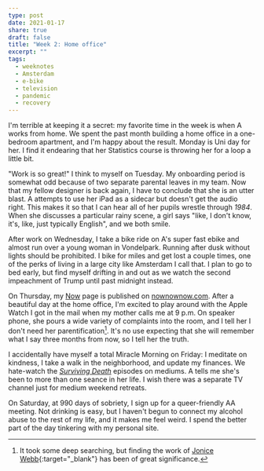 ```yaml
---
type: post
date: 2021-01-17
share: true
draft: false
title: "Week 2: Home office"
excerpt: ""
tags:
  - weeknotes
  - Amsterdam
  - e-bike
  - television
  - pandemic
  - recovery
---
```


I'm terrible at keeping it a secret: my favorite time in the week is when A works from home. We spent the past month building a home office in a one-bedroom apartment, and I'm happy about the result. Monday is Uni day for her. I find it endearing that her Statistics course is throwing her for a loop a little bit.

"Work is so great!" I think to myself on Tuesday. My onboarding period is somewhat odd because of two separate parental leaves in my team. Now that my fellow designer is back again, I have to conclude that she is an utter blast. A attempts to use her iPad as a sidecar but doesn't get the audio right. This makes it so that I can hear all of her pupils wrestle through _1984_. When she discusses a particular rainy scene, a girl says "like, I don't know, it's, like, just typically English", and we both smile.

After work on Wednesday, I take a bike ride on A's super fast ebike and almost run over a young woman in Vondelpark. Running after dusk without lights should be prohibited. I bike for miles and get lost a couple times, one of the perks of living in a large city like Amsterdam I call that. I plan to go to bed early, but find myself drifting in and out as we watch the second impeachment of Trump until past midnight instead.
 
On Thursday, my [Now](/now) page is published on [nownownow.com](https://nownownow.com/p/Tptv). After a beautiful day at the home office, I'm excited to play around with the Apple Watch I got in the mail when my mother calls me at 9 p.m. On speaker phone, she pours a wide variety of complaints into the room, and I tell her I don't need her parentification[^1]. It's no use expecting that she will remember what I say three months from now, so I tell her the truth.

I accidentally have myself a total Miracle Morning on Friday: I meditate on kindness, I take a walk in the neighborhood, and update my finances. We hate-watch the [_Surviving Death_](https://www.imdb.com/title/tt13649692/) episodes on mediums. A tells me she's been to more than one seance in her life. I wish there was a separate TV channel just for medium weekend retreats.

On Saturday, at 990 days of sobriety, I sign up for a queer-friendly AA meeting. Not drinking is easy, but I haven't begun to connect my alcohol abuse to the rest of my life, and it makes me feel weird. I spend the better part of the day tinkering with my personal site.

[^1]: It took some deep searching, but finding the work of [Jonice Webb](https://drjonicewebb.com/10-question-quiz-do-you-need-better-boundaries-with-your-emotionally-neglectfulparents/){:target="_blank"} has been of great significance.